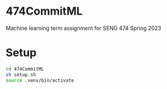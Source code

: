 # 474CommitML
Machine learning term assignment for SENG 474 Spring 2023

# Setup
``` sh
cd 474CommitML
sh setup.sh
source .venv/bin/activate
```
